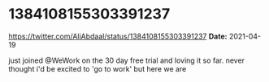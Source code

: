 # 1384108155303391237
https://twitter.com/AliAbdaal/status/1384108155303391237
**Date:** 2021-04-19

just joined @WeWork on the 30 day free trial and loving it so far. never thought i'd be excited to 'go to work' but here we are
